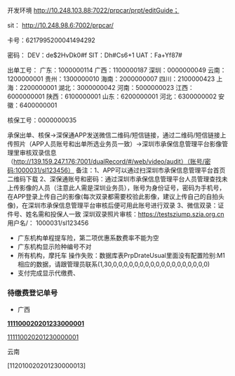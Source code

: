 开发环境 http://10.248.103.88:7022/prpcar/prpt/editGuide；

sit： http://10.248.98.6:7002/prpcar/



卡号：6217995200041494292



密码：
DEV：de$2HvDk0#f
SIT：Dh#Cs6+1
UAT：Fa+Yf87#

出单工号： 
	广东：1000000114
	广西：1100000187
	深圳：0000000049
	云南：1200000001
	贵州：1300000010
	海南：2000000007
	四川：2100000423
	上海：2200000001
	湖北：3000000042
	河南：5000000023
	江西：6000000001
	陕西：6100000001
	山东：6200000001
	河北：6300000002
    安徽：6400000001

核保工号：0000000035


承保出单、核保->深保通APP发送微信二维码/短信链接，通过二维码/短信链接上传照片（APP人员账号和出单所选业务员一致）->深圳市承保信息管理平台影像管理里审核双录信息（http://139.159.247.176:7001/dualRecord/#/web/video/audit）（账号/密码:1000031/sl123456）
备注：1、APP可以通过扫深圳市承保信息管理平台首页二维码下载
       2、深保通账号和密码：通过深圳市承保信息管理平台人员管理查找未上传影像的人员（注意此人需是深圳业务员），账号为身份证号，密码为手机号，在APP登录上传自己的影像(每次双录都需要校验此影像，建议上传自己的自拍头像)，在深圳市承保信息管理平台审核后便可用此账号进行双录
            3、微信双录：证件号、姓名需和投保人一致
深圳双录照片审核：https://testsziump.szia.org.cn
  用户名/：  1000031/sl123456







- 广东机构单程提车险，第二项优惠系数费率不能为空
- 广东机构显示险种编号不对
- 所有机构，摩托车 操作失败：数据库表PrpDrateUsual里面没有配置险别:M1相应的数据，请跟管理员联系(1,30,0,0,0,0,0,0,0,0,0,0,0,0,0,0,0,0,0,0)
- 支付完成显示代缴费、

### 待缴费登记单号

- 广西

**[111100020201233000001](http://10.248.103.88:7022/prpcar/prpt/view?proposalNo=111100020201233000001)** 

[111110020201230000001](http://10.248.103.88:7022/prpcar/prpt/view?proposalNo=111110020201230000001)

云南

[112010020201230000013]


